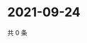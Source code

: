 # 2021-09-24

共 0 条

<!-- BEGIN WEIBO -->
<!-- 最后更新时间 Fri Sep 24 2021 06:00:59 GMT+0800 (China Standard Time) -->

<!-- END WEIBO -->
